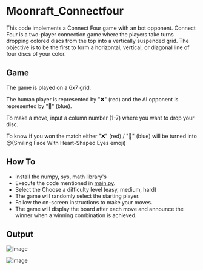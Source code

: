 
# Moonraft_Connectfour

This code implements a Connect Four game with an bot opponent. Connect Four is a two-player connection game where the players take turns dropping colored discs from the top into a vertically suspended grid. The objective is to be the first to form a horizontal, vertical, or diagonal line of four discs of your color.



## Game

The game is played on a 6x7 grid. 

The human player is represented by "❌" (red) and the AI opponent is represented by "🔵" (blue). 

To make a move, input a column number (1-7) where you want to drop your disc.

To know if you won the match either "❌" (red) /  "🔵" (blue) will be turned into 😍(Smiling Face With Heart-Shaped Eyes emoji)

## How To

 - Install the numpy, sys, math library's
 - Execute the code mentioned in [main.py](https://github.com/ENG19CS0366-Charan/Moonraft_Connectfour/blob/main/main.py).
 - Select the Choose a difficulty level (easy, medium, hard)
 - The game will randomly select the starting player.
 - Follow the on-screen instructions to make your moves.
 - The game will display the board after each move and announce the winner when a winning combination is achieved.





## Output

![image](https://github.com/ENG19CS0366-Charan/Moonraft_Connectfour/assets/76121422/f7f3e0d2-6c3c-4087-9ace-8d25c8ec7d85)

![image](https://github.com/ENG19CS0366-Charan/Moonraft_Connectfour/assets/76121422/3268b8b8-ebcb-43d5-bd03-2362498d594b)



